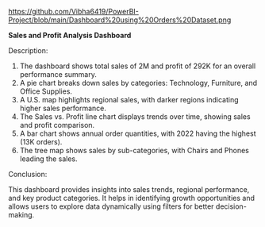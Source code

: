 https://github.com/Vibha6419/PowerBI-Project/blob/main/Dashboard%20using%20Orders%20Dataset.png

**Sales and Profit Analysis Dashboard**

Description:

1. The dashboard shows total sales of 2M and profit of 292K for an overall performance summary.
2. A pie chart breaks down sales by categories: Technology, Furniture, and Office Supplies.
3. A U.S. map highlights regional sales, with darker regions indicating higher sales performance.
4. The Sales vs. Profit line chart displays trends over time, showing sales and profit comparison.
5. A bar chart shows annual order quantities, with 2022 having the highest (13K orders).
6. The tree map shows sales by sub-categories, with Chairs and Phones leading the sales.

Conclusion:

This dashboard provides insights into sales trends, regional performance, and key product categories. It helps in identifying growth opportunities and allows users to explore 
data dynamically using filters for better decision-making.


